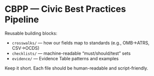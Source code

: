 <!-- status: stub; target: 150+ words -->
<!-- status: stub; target: 150+ words -->
<!-- status: stub; target: 150+ words -->
# CBPP — Civic Best Practices Pipeline

Reusable building blocks:
- `crosswalks/` — how our fields map to standards (e.g., OMB→ATRS, CSV→OCDS)
- `checklists/` — machine-readable “must/should/test” sets
- `evidence/` — Evidence Table patterns and examples

Keep it short. Each file should be human-readable and script-friendly.



